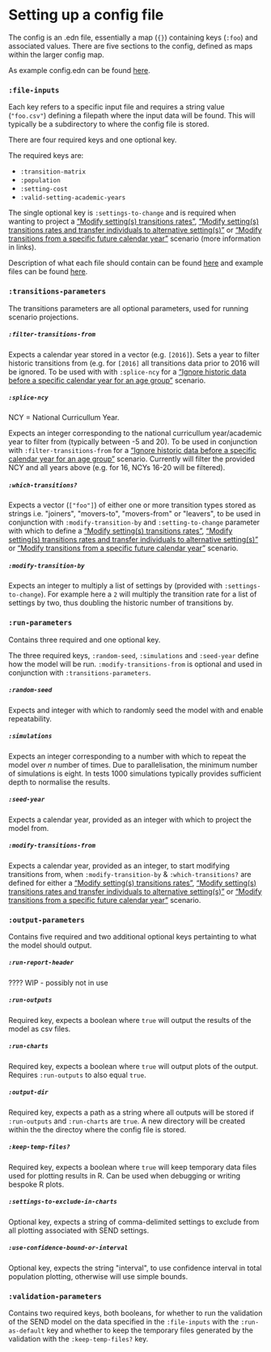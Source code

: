 # Setting up a config file

The config is an .edn file, essentially a map (`{}`) containing keys (`:foo`) and associated values. There are five sections to the config, defined as maps within the larger config map. 

As example config.edn can be found [here](https://github.com/MastodonC/witan.send/blob/master/data/demo/config.edn).

### `:file-inputs`

Each key refers to a specific input file and requires a string value (`"foo.csv"`) defining a filepath where the input data will be found. This will typically be a subdirectory to where the config file is stored.

There are four required keys and one optional key. 

The required keys are:
- `:transition-matrix`
- `:population`
- `:setting-cost`
- `:valid-setting-academic-years`

The single optional key is `:settings-to-change` and is required when wanting to project a [“Modify setting(s) transitions rates”](https://github.com/MastodonC/witan.send/blob/master/doc/scenarios.md#modify-settings-transitions-rates), [“Modify setting(s) transitions rates and transfer individuals to alternative setting(s)”](https://github.com/MastodonC/witan.send/blob/master/doc/scenarios.md#modify-settings-transitions-rates-and-transfer-individuals-to-alternative-settings) or [“Modify transitions from a specific future calendar year”](https://github.com/MastodonC/witan.send/blob/master/doc/scenarios.md#modify-transitions-from-a-specific-future-calendar-year) scenario (more information in links).

Description of what each file should contain can be found [here](https://docs.google.com/document/d/138mSLMwTnH5ev1z0po07qGPxcfvuVkjR0ax8Yo88724/edit#) and example files can be found [here](https://github.com/MastodonC/witan.send/tree/master/data/demo/data).

### `:transitions-parameters`

The transitions parameters are all optional parameters, used for running scenario projections.

##### `:filter-transitions-from`

Expects a calendar year stored in a vector (e.g. `[2016]`). Sets a year to filter historic transitions from (e.g. for `[2016]` all transitions data prior to 2016 will be ignored. To be used with with `:splice-ncy` for a [“Ignore historic data before a specific calendar year for an age group”](https://github.com/MastodonC/witan.send/blob/master/doc/scenarios.md#ignore-historic-data-before-a-specific-calendar-year-for-an-age-group) scenario.

##### `:splice-ncy`

NCY = National Curricullum Year. 

Expects an integer corresponding to the national curricullum year/academic year to filter from (typically between -5 and 20). To be used in conjunction with `:filter-transitions-from` for a [“Ignore historic data before a specific calendar year for an age group”](https://github.com/MastodonC/witan.send/blob/master/doc/scenarios.md#ignore-historic-data-before-a-specific-calendar-year-for-an-age-group) scenario. Currently will filter the provided NCY and all years above (e.g. for 16, NCYs 16-20 will be filtered).

##### `:which-transitions?`

Expects a vector (`["foo"]`) of either one or more transition types stored as strings i.e. "joiners", "movers-to", "movers-from" or "leavers", to be used in conjunction with `:modify-transition-by` and `:setting-to-change` parameter with which to define a [“Modify setting(s) transitions rates”](https://github.com/MastodonC/witan.send/blob/master/doc/scenarios.md#modify-settings-transitions-rates), [“Modify setting(s) transitions rates and transfer individuals to alternative setting(s)”](https://github.com/MastodonC/witan.send/blob/master/doc/scenarios.md#modify-settings-transitions-rates-and-transfer-individuals-to-alternative-settings) or [“Modify transitions from a specific future calendar year”](https://github.com/MastodonC/witan.send/blob/master/doc/scenarios.md#modify-transitions-from-a-specific-future-calendar-year) scenario.

##### `:modify-transition-by`

Expects an integer to multiply a list of settings by (provided with `:settings-to-change`). For example here a `2` will multiply the transition rate for a list of settings by two, thus doubling the historic number of transitions by.

### `:run-parameters`

Contains three required and one optional key.

The three required keys, `:random-seed`, `:simulations` and `:seed-year` define how the model will be run. `:modify-transitions-from` is optional and used in conjunction with `:transitions-parameters`.

##### `:random-seed`

Expects and integer with which to randomly seed the model with and enable repeatability.

##### `:simulations`

Expects an integer corresponding to a number with which to repeat the model over _n_ number of times. Due to parallelisation, the minimum number of simulations is eight. In tests 1000 simulations typically provides sufficient depth to normalise the results.

##### `:seed-year`

Expects a calendar year, provided as an integer with which to project the model from.

##### `:modify-transitions-from`

Expects a calendar year, provided as an integer, to start modifying transitions from, when `:modify-transition-by` & `:which-transitions?` are defined for either a [“Modify setting(s) transitions rates”](https://github.com/MastodonC/witan.send/blob/master/doc/scenarios.md#modify-settings-transitions-rates), [“Modify setting(s) transitions rates and transfer individuals to alternative setting(s)”](https://github.com/MastodonC/witan.send/blob/master/doc/scenarios.md#modify-settings-transitions-rates-and-transfer-individuals-to-alternative-settings) or [“Modify transitions from a specific future calendar year”](https://github.com/MastodonC/witan.send/blob/master/doc/scenarios.md#modify-transitions-from-a-specific-future-calendar-year) scenario.

### `:output-parameters`

Contains five required and two additional optional keys pertainting to what the model should output.

##### `:run-report-header`

???? WIP - possibly not in use

##### `:run-outputs`

Required key, expects a boolean where `true` will output the results of the model as csv files.

##### `:run-charts`

Required key, expects a boolean where `true` will output plots of the output. Requires `:run-outputs` to also equal `true`.

##### `:output-dir`

Required key, expects a path as a string where all outputs will be stored if `:run-outputs` and `:run-charts` are `true`. A new directory will be created within the the directoy where the config file is stored.

##### `:keep-temp-files?`

Required key, expects a boolean where `true` will keep temporary data files used for plotting results in R. Can be used when debugging or writing bespoke R plots.

##### `:settings-to-exclude-in-charts`

Optional key, expects a string of comma-delimited settings to exclude from all plotting associated with SEND settings.

##### `:use-confidence-bound-or-interval`

Optional key, expects the string "interval", to use confidence interval in total population plotting, otherwise will use simple bounds.

### `:validation-parameters`

Contains two required keys, both booleans, for whether to run the validation of the SEND model on the data specified in the `:file-inputs` with the `:run-as-default` key and whether to keep the temporary files generated by the validation with the `:keep-temp-files?` key.
